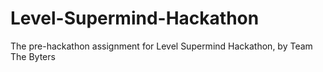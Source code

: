 # Level-Supermind-Hackathon
The pre-hackathon assignment for Level Supermind Hackathon, by Team The Byters
